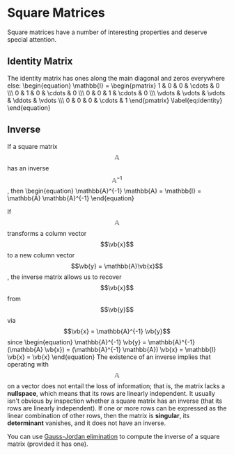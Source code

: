 # Square Matrices

Square matrices have a number of interesting properties and deserve special attention.

## Identity Matrix

The identity matrix has ones along the main diagonal and zeros everywhere else:
\begin{equation}
  \mathbb{I} = \begin{pmatrix}
    1 & 0 & 0 & \cdots & 0 \\\\\\ 
    0 & 1 & 0 & \cdots & 0 \\\\\\ 
    0 & 0 & 1 & \cdots & 0 \\\\\\ 
    \vdots & \vdots & \vdots & \ddots & \vdots \\\\\\ 
    0 & 0 & 0 & \cdots & 1
    \end{pmatrix}
    \label{eq:identity}
\end{equation}

## Inverse

If a square matrix $$\mathbb{A}$$ has an inverse $$\mathbb{A}^{-1}$$, then
\begin{equation}
  \mathbb{A}^{-1} \mathbb{A} = \mathbb{I} = \mathbb{A} \mathbb{A}^{-1}
\end{equation}

If $$\mathbb{A}$$ transforms a column vector $$\vb{x}$$ to a new column vector $$\vb{y} = \mathbb{A}\vb{x}$$, the inverse matrix allows us to recover $$\vb{x}$$ from  $$\vb{y}$$ via $$\vb{x} = \mathbb{A}^{-1} \vb{y}$$ since
\begin{equation}
  \mathbb{A}^{-1} \vb{y} = \mathbb{A}^{-1} (\mathbb{A} \vb{x}) = (\mathbb{A}^{-1} \mathbb{A}) \vb{x} =  \mathbb{I} \vb{x} = \vb{x}
\end{equation}
The existence of an inverse implies that operating with $$\mathbb{A}$$ on a vector does not entail the loss of information; that is, the matrix lacks a **nullspace**, which means that its rows are linearly independent. It usually isn't obvious by inspection whether a square matrix has an inverse (that its rows are linearly independent). If one or more rows can be expressed as the linear combination of other rows, then the matrix is **singular**, its **determinant** vanishes, and it does not have an inverse.

You can use [Gauss-Jordan elimination](GaussJordan.md) to compute the inverse of a square matrix (provided it has one).
